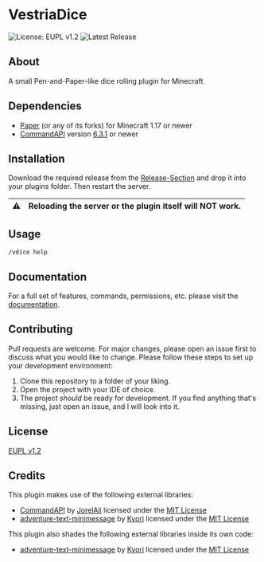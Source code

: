 # VestriaDice

![License: EUPL v1.2](https://img.shields.io/github/license/Loapu/VestriaDice?style=flat-square) ![Latest Release](https://img.shields.io/github/v/release/Loapu/VestriaDice?style=flat-square)

## About

A small Pen-and-Paper-like dice rolling plugin for Minecraft.

## Dependencies
- [Paper](https://papermc.io/downloads#Paper-1.17) (or any of its forks) for Minecraft 1.17 or newer
- [CommandAPI](https://commandapi.jorel.dev/) version [6.3.1](https://github.com/JorelAli/CommandAPI/releases/tag/6.3.1) or newer

## Installation

Download the required release from the [Release-Section](https://github.com/Loapu/VestriaDice/releases) and drop it into your plugins folder. Then restart the server.

| :warning: | Reloading the server or the plugin itself will NOT work. |
| ----------|:---------------------------------------------------------|

## Usage

```
/vdice help
```

## Documentation

For a full set of features, commands, permissions, etc. please visit the [documentation](https://docs.loapu.dev/VestriaDice/).

## Contributing

Pull requests are welcome. For major changes, please open an issue first to discuss what you would like to change.
Please follow these steps to set up your development environment:
1. Clone this repository to a folder of your liking.
2. Open the project with your IDE of choice.
3. The project *should* be ready for development. If you find anything that's missing, just open an issue, and I will look into it.

## License

[EUPL v1.2](https://eupl.eu/1.2/en/)

## Credits

This plugin makes use of the following external libraries:
- [CommandAPI](https://github.com/JorelAli/CommandAPI) by [JorelAli](https://github.com/JorelAli) licensed under the [MIT License](https://opensource.org/licenses/MIT)
- [adventure-text-minimessage](https://github.com/KyoriPowered/adventure-text-minimessage) by [Kyori](https://github.com/KyoriPowered) licensed under the [MIT License](https://opensource.org/licenses/MIT)

This plugin also shades the following external libraries inside its own code:
- [adventure-text-minimessage](https://github.com/KyoriPowered/adventure-text-minimessage) by [Kyori](https://github.com/KyoriPowered) licensed under the [MIT License](https://opensource.org/licenses/MIT)

